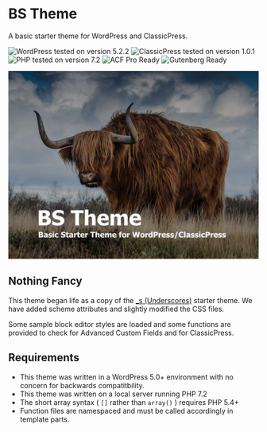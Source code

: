 # BS Theme

A basic starter theme for WordPress and ClassicPress.

![WordPress tested on version 5.2.2](https://img.shields.io/badge/WordPress-5.2.2-0073aa.svg?style=flat-square)
![ClassicPress tested on version 1.0.1](https://img.shields.io/badge/ClassicPress-1.0.1-03768e.svg?style=flat-square)
![PHP tested on version 7.2](https://img.shields.io/badge/PHP-tested%207.2-8892bf.svg?style=flat-square)
![ACF Pro Ready](https://img.shields.io/badge/ACF%20Pro-ready-00d3ae.svg?style=flat-square)
![Gutenberg Ready](https://img.shields.io/badge/Gutenberg-ready-00a0d2.svg?style=flat-square)

![](https://raw.githubusercontent.com/ControlledChaos/bs-theme/master/screenshot.jpg)

## Nothing Fancy

This theme began life as a copy of the [_s (Underscores)](https://underscores.me/) starter theme. We have added scheme attributes and slightly modified the CSS files.

Some sample block editor styles are loaded and some functions are provided to check for Advanced Custom Fields and for ClassicPress.

## Requirements

* This theme was written in a WordPress 5.0+ environment with no concern for backwards compatitbility.
* This theme was written on a local server running PHP 7.2
* The short array syntax ( `[]` rather than `array()` ) requires PHP 5.4+
* Function files are namespaced and must be called accordingly in template parts.
